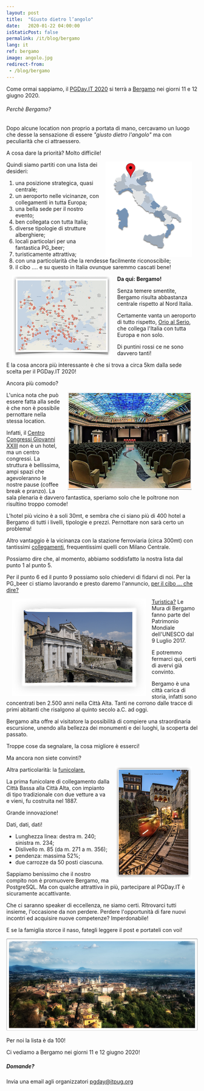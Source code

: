 ```yaml
---
layout: post
title:  "Giusto dietro l’angolo"
date:   2020-01-22 04:00:00
isStaticPost: false
permalink: /it/blog/bergamo
lang: it
ref: bergamo
image: angolo.jpg
redirect-from:
 - /blog/bergamo
---
```


Come ormai sappiamo, il [PGDay.IT 2020](https://2020.pgday.it/it/) si terrà a  [Bergamo](https://2020.pgday.it/it/logistics/) nei giorni 11 e 12 giugno 2020.

###### Perchè Bergamo?

Dopo alcune location non proprio a portata di mano, cercavamo un luogo che desse la sensazione di essere _"giusto dietro l'angolo"_ ma con peculiarità che ci attraessero.

A cosa dare la priorità? Molto difficile!

<img src="/img/posts/Bergamo-posizione.png" align="right" Hspace="15" Vspace="0" Border="0"> Quindi siamo partiti con una lista dei desideri:
1. una posizione strategica, quasi centrale;
2. un aeroporto nelle vicinanze, con collegamenti in tutta Europa;
3. una bella sede per il nostro evento;
4. ben collegata con tutta Italia;
5. diverse tipologie di strutture alberghiere;
6. locali particolari per una fantastica PG_beer;
7. turisticamente attrattiva;
8. con una particolarità che la rendesse facilmente riconoscibile;
9. il cibo .... e su questo in Italia ovunque saremmo cascati bene!


<img src="/img/posts/OrioAlSerio-Destinazioni.png" align="left" Hspace="15" Vspace="0" Border="0">

__Da qui: Bergamo!__

Senza temere smentite, Bergamo risulta abbastanza centrale rispetto al Nord Italia.

Certamente vanta un aeroporto di tutto rispetto, [Orio al Serio](https://www.milanbergamoairport.it/it/), che collega l'Italia con tutta Europa e non solo.

Di puntini rossi ce ne sono davvero tanti!

E la cosa ancora più interessante è che si trova a circa 5km dalla sede scelta per il PGDay.IT 2020!

Ancora più comodo?

<img src="/img/posts/location.png" align="right" Hspace="15" Vspace="0" Border="0">

L'unica nota che può essere fatta alla sede è che non è possibile pernottare nella stessa location.

Infatti, il [Centro Congressi Giovanni XXIII](https://www.centrocongressibergamo.com/) non è un hotel, ma un centro congressi. La struttura è bellissima, ampi spazi che agevoleranno le nostre pause (coffee break e pranzo). La sala plenaria è davvero fantastica, speriamo solo che le poltrone non risultino troppo comode!


L'hotel più vicino è a soli 30mt, e sembra che ci siano più di 400 hotel a Bergamo di tutti i livelli, tipologie e prezzi. Pernottare non sarà certo un problema!

Altro vantaggio è la vicinanza con la stazione ferroviaria (circa 300mt) con tantissimi [collegamenti](https://prm.rfi.it/qo_prm/QO_Arrivi_SiPMR.aspx?Id=587&lin=it&dalle=09.00&alle=09.59&ora=09.00&guid=), frequentissimi quelli con Milano Centrale.

Possiamo dire che, al momento, abbiamo soddisfatto la nostra lista dal punto 1 al punto 5.

Per il punto 6 ed il punto 9 possiamo solo chiedervi di fidarvi di noi. Per la PG_beer ci stiamo lavorando e presto daremo l'annuncio, [per il cibo ... che dire?](http://bergamoatavola.altervista.org/piatti-bergamaschi-bergamo-ricette-cucina/)

<img src="/img/posts/Bergamo_mura.png" align="left" Hspace="15" Vspace="0" Border="0">

[Turistica?](https://www.visitbergamo.net/it/itinerario-bergamo-citta/) Le Mura di Bergamo fanno parte del Patrimonio Mondiale dell'UNESCO dal 9 Luglio 2017.

E potremmo fermarci qui, certi di avervi già convinto.

Bergamo è una città carica di storia, infatti sono concentrati ben 2.500 anni nella Città Alta. Tanti ne corrono dalle tracce di primi abitanti che risalgono al quinto secolo a.C. ad oggi.

Bergamo alta offre al visitatore la possibilità di compiere una straordinaria escursione, unendo alla bellezza dei monumenti e dei luoghi, la scoperta del passato.

Troppe cose da segnalare, la cosa migliore è esserci!

Ma ancora non siete convinti?

<img src="/img/posts/Bergamo_funicolare.png" align="right" Hspace="15" Vspace="0" Border="0">Altra particolarità: la [funicolare.](https://www.atb.bergamo.it/it/viaggia-con-noi/turismo-a-bergamo/funicolari)

La prima funicolare di collegamento dalla Città Bassa alla Città Alta, con impianto di tipo tradizionale con due vetture a va e vieni, fu costruita nel 1887.

Grande innovazione!

Dati, dati, dati!

* Lunghezza linea: destra m. 240; sinistra m. 234;
* Dislivello m. 85 (da m. 271 a m. 356);
* pendenza: massima 52%;
* due carrozze da 50 posti ciascuna.

Sappiamo benissimo che il nostro compito non è promuovere Bergamo, ma PostgreSQL. Ma con qualche attrattiva in più, partecipare al PGDay.IT è sicuramente accattivante.

Che ci saranno speaker di eccellenza, ne siamo certi. Ritrovarci tutti insieme, l'occasione da non perdere. Perdere l'opportunità di fare nuovi incontri ed acquisire nuove competenze? Imperdonabile!

 E se la famiglia storce il naso, fategli leggere il post e portateli con voi!

![image](/img/posts/Bergamo_panorama.png)

Per noi la lista è da 100!

Ci vediamo a Bergamo nei giorni 11 e 12 giugno 2020!

##### Domande?

Invia una email agli organizzatori [pgday@itpug.org](mailto:pgday@itpug.org)
